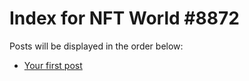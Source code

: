 # Index for NFT World #8872
Posts will be displayed in the order below:

- [Your first post](./001-first.md)

